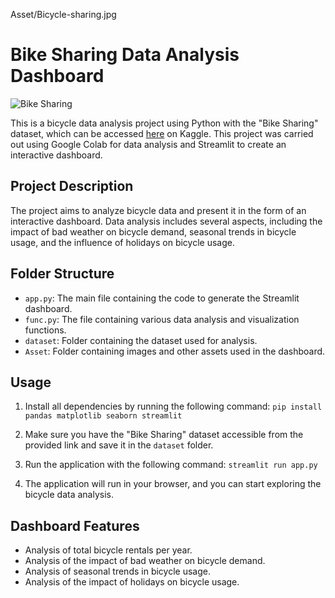 Asset/Bicycle-sharing.jpg

# Bike Sharing Data Analysis Dashboard

![Bike Sharing](https://www.kaggle.com/datasets/lakshmi25npathi/bike-sharing-dataset)

This is a bicycle data analysis project using Python with the "Bike Sharing" dataset, which can be accessed [here](https://www.kaggle.com/datasets/lakshmi25npathi/bike-sharing-dataset) on Kaggle. This project was carried out using Google Colab for data analysis and Streamlit to create an interactive dashboard.

## Project Description

The project aims to analyze bicycle data and present it in the form of an interactive dashboard. Data analysis includes several aspects, including the impact of bad weather on bicycle demand, seasonal trends in bicycle usage, and the influence of holidays on bicycle usage.

## Folder Structure

- `app.py`: The main file containing the code to generate the Streamlit dashboard.
- `func.py`: The file containing various data analysis and visualization functions.
- `dataset`: Folder containing the dataset used for analysis.
- `Asset`: Folder containing images and other assets used in the dashboard.

## Usage

1. Install all dependencies by running the following command: ```pip install pandas matplotlib seaborn streamlit```

2. Make sure you have the "Bike Sharing" dataset accessible from the provided link and save it in the `dataset` folder.

3. Run the application with the following command: ```streamlit run app.py```


4. The application will run in your browser, and you can start exploring the bicycle data analysis.

## Dashboard Features

- Analysis of total bicycle rentals per year.
- Analysis of the impact of bad weather on bicycle demand.
- Analysis of seasonal trends in bicycle usage.
- Analysis of the impact of holidays on bicycle usage.






